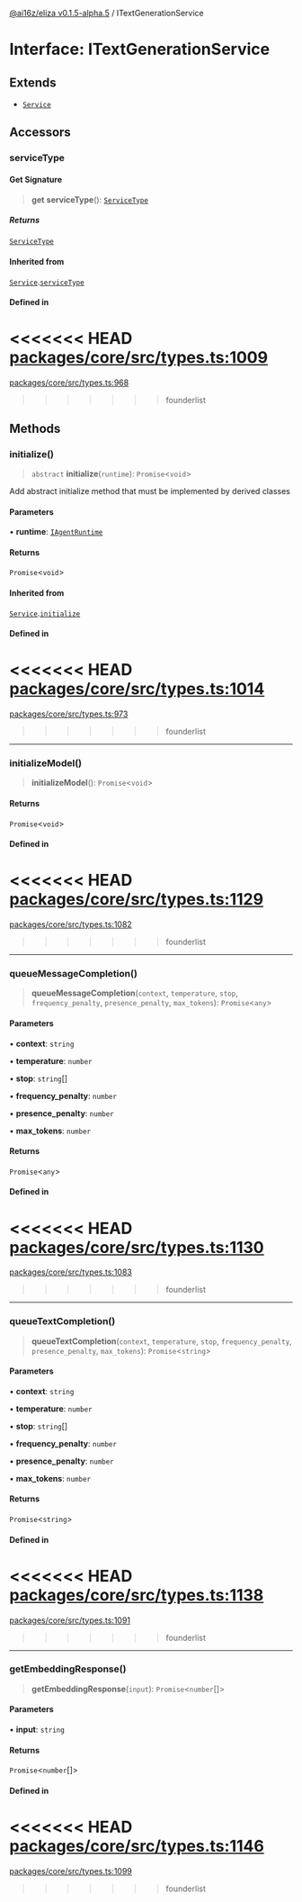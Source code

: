 [@ai16z/eliza v0.1.5-alpha.5](../index.md) / ITextGenerationService

# Interface: ITextGenerationService

## Extends

- [`Service`](../classes/Service.md)

## Accessors

### serviceType

#### Get Signature

> **get** **serviceType**(): [`ServiceType`](../enumerations/ServiceType.md)

##### Returns

[`ServiceType`](../enumerations/ServiceType.md)

#### Inherited from

[`Service`](../classes/Service.md).[`serviceType`](../classes/Service.md#serviceType-1)

#### Defined in

<<<<<<< HEAD
[packages/core/src/types.ts:1009](https://github.com/ai16z/eliza/blob/main/packages/core/src/types.ts#L1009)
=======
[packages/core/src/types.ts:968](https://github.com/konstantine25b/eliza/blob/main/packages/core/src/types.ts#L968)
>>>>>>> founderlist

## Methods

### initialize()

> `abstract` **initialize**(`runtime`): `Promise`\<`void`\>

Add abstract initialize method that must be implemented by derived classes

#### Parameters

• **runtime**: [`IAgentRuntime`](IAgentRuntime.md)

#### Returns

`Promise`\<`void`\>

#### Inherited from

[`Service`](../classes/Service.md).[`initialize`](../classes/Service.md#initialize)

#### Defined in

<<<<<<< HEAD
[packages/core/src/types.ts:1014](https://github.com/ai16z/eliza/blob/main/packages/core/src/types.ts#L1014)
=======
[packages/core/src/types.ts:973](https://github.com/konstantine25b/eliza/blob/main/packages/core/src/types.ts#L973)
>>>>>>> founderlist

***

### initializeModel()

> **initializeModel**(): `Promise`\<`void`\>

#### Returns

`Promise`\<`void`\>

#### Defined in

<<<<<<< HEAD
[packages/core/src/types.ts:1129](https://github.com/ai16z/eliza/blob/main/packages/core/src/types.ts#L1129)
=======
[packages/core/src/types.ts:1082](https://github.com/konstantine25b/eliza/blob/main/packages/core/src/types.ts#L1082)
>>>>>>> founderlist

***

### queueMessageCompletion()

> **queueMessageCompletion**(`context`, `temperature`, `stop`, `frequency_penalty`, `presence_penalty`, `max_tokens`): `Promise`\<`any`\>

#### Parameters

• **context**: `string`

• **temperature**: `number`

• **stop**: `string`[]

• **frequency\_penalty**: `number`

• **presence\_penalty**: `number`

• **max\_tokens**: `number`

#### Returns

`Promise`\<`any`\>

#### Defined in

<<<<<<< HEAD
[packages/core/src/types.ts:1130](https://github.com/ai16z/eliza/blob/main/packages/core/src/types.ts#L1130)
=======
[packages/core/src/types.ts:1083](https://github.com/konstantine25b/eliza/blob/main/packages/core/src/types.ts#L1083)
>>>>>>> founderlist

***

### queueTextCompletion()

> **queueTextCompletion**(`context`, `temperature`, `stop`, `frequency_penalty`, `presence_penalty`, `max_tokens`): `Promise`\<`string`\>

#### Parameters

• **context**: `string`

• **temperature**: `number`

• **stop**: `string`[]

• **frequency\_penalty**: `number`

• **presence\_penalty**: `number`

• **max\_tokens**: `number`

#### Returns

`Promise`\<`string`\>

#### Defined in

<<<<<<< HEAD
[packages/core/src/types.ts:1138](https://github.com/ai16z/eliza/blob/main/packages/core/src/types.ts#L1138)
=======
[packages/core/src/types.ts:1091](https://github.com/konstantine25b/eliza/blob/main/packages/core/src/types.ts#L1091)
>>>>>>> founderlist

***

### getEmbeddingResponse()

> **getEmbeddingResponse**(`input`): `Promise`\<`number`[]\>

#### Parameters

• **input**: `string`

#### Returns

`Promise`\<`number`[]\>

#### Defined in

<<<<<<< HEAD
[packages/core/src/types.ts:1146](https://github.com/ai16z/eliza/blob/main/packages/core/src/types.ts#L1146)
=======
[packages/core/src/types.ts:1099](https://github.com/konstantine25b/eliza/blob/main/packages/core/src/types.ts#L1099)
>>>>>>> founderlist
